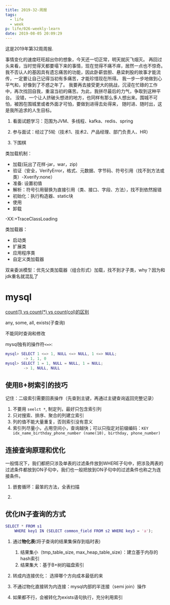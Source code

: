```yaml
---
title: 2019-32-周报
tags:
  - life
  - week
p: life/026-weekly-learn
date: 2019-08-05 20:09:29
---
```


这是2019年第32周周报.

事情变化的速度旺旺超出你的想象，今天还一切正常，明天就灰飞烟灭。
再回过头来看，当时觉得天都要塌下来的事情，现在觉得不痛不痒，居然一点也不惊奇。
我不否认人的基因具有遗忘痛苦的功能，因此卧薪尝胆、悬梁刺股的故事才能流传，一定要让自己记得当初有多痛苦，才能珍惜现在所得。
我一步一步地做到心平气和，好像到了不惑之年了。
我要再去接受更大的挑战，沉浸在忙碌的工作中，再次找回自我，重温当初的痛苦。为此，我拼尽最后的力气，争取到这种平台。
没错，一个让人挤破头想进的地方，也同样有那么多人想出来。围城不可怕，被困在围城里或者外面才可怕，要做到进得去处得来，
随时进、随时出，这是我所追求的人生目标。

1. 看面试题学习：范围为JVM、多线程、kafka、redis、spring

2. 参与面试：经过了5轮（技术1、技术2、产品经理、部门负责人、HR）

3. 下围棋


类加载机制：

- 加载(玩出了花样-jar，war，zip)
- 验证（安全，VerifyError，格式、元数据、字节码、符号引用（找不到方法或类）-Xverify:none）
- 准备: 设置初值
- 解析：符号引用替换为直接引用（类、接口、字段、方法），找不到依然报错
- 初始化：执行构造器、static块
- 使用
- 卸载

-XX:+TraceClassLoading

类加载器：

- 启动类
- 扩展类
- 应用程序类
- 自定义类加载器

双亲委派模型：优先父类加载器（组合形式）加载，找不到才子类，why？因为和jdk重名就混乱了

# mysql
[count(1) vs count(*) vs count(col)的区别](https://blog.csdn.net/iFuMI/article/details/77920767)

any, some, all,  exists(子查询)

不能同时查询和修改

mysql独有的操作符`<=>`: 

```m
mysql> SELECT 1 <=> 1, NULL <=> NULL, 1 <=> NULL;
        -> 1, 1, 0
mysql> SELECT 1 = 1, NULL = NULL, 1 = NULL;
        -> 1, NULL, NULL
```
## 使用B+树索引的技巧

记住：二级索引需要回表操作（先查到主键，再通过主键查询返回完整记录）

1. 不要用 `seelct *`, 制定列，最好只包含索引列
2. 只对搜索、排序、聚合的列建立索引
3. 列的值不能大量重复，否则索引没有意义
4. 索引列尽量小，占用空间小，查询越快；可以只指定对前缀编码：`KEY idx_name_birthday_phone_number (name(10), birthday, phone_number)`


## 连接查询原理和优化

一般情况下，我们都把只涉及单表的过滤条件放到WHERE子句中，把涉及两表的过滤条件都放到ON子句中，我们也一般把放到ON子句中的过滤条件也称之为连接条件。

1. 嵌套循环：最笨的方法，全表扫描

2. 

## 优化IN子查询的方式

```m
SELECT * FROM s1 
    WHERE key1 IN (SELECT common_field FROM s2 WHERE key3 = 'a');
```
1. 通过**物化表**(将子查询的结果集保存到临时表)
    1. 结果集小（tmp_table_size, max_heap_table_size）：建立基于内存的hash索引
    2. 结果集大：基于B+树的磁盘索引

2. 转成内连接优化： 选择哪个方向成本最低的来

3. 不通过物化直接转为内连接：mysql内部的半连接（semi join）操作

4. 如果都不行，会被转化为exists语句执行，充分利用索引











